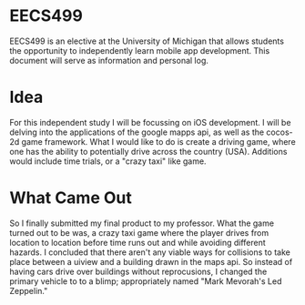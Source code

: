 EECS499
=======

EECS499 is an elective at the University of Michigan that allows students the opportunity to independently learn mobile app development. This document will serve as information and personal log.

Idea
====
For this independent study I will be focussing on iOS development. I will be delving into the applications of the google mapps api, as well as the cocos-2d game framework. What I would like to do is create a driving game, where one has the ability to potentially drive across the country (USA). Additions would include time trials, or a "crazy taxi" like game.

What Came Out
=============
So I finally submitted my final product to my professor. What the game turned out to be was, a crazy taxi game where the player drives from location to location before time runs out and while avoiding different hazards. I concluded that there aren't any viable ways for collisions to take place between a uiview and a building drawn in the maps api. So instead of having cars drive over buildings without reprocusions, I changed the primary vehicle to to a blimp; appropriately named "Mark Mevorah's Led Zeppelin."


